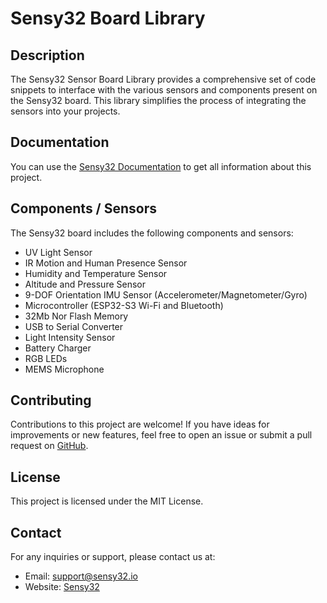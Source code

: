 # Sensy32 Board Library

## Description
The Sensy32 Sensor Board Library provides a comprehensive set of code snippets to interface with the various sensors and components present on the Sensy32 board. This library simplifies the process of integrating the sensors into your projects.

## Documentation
You can use the [Sensy32 Documentation](https://sensy32.io/documentation) to get all information about this project.

## Components / Sensors
The Sensy32 board includes the following components and sensors:
- UV Light Sensor
- IR Motion and Human Presence Sensor
- Humidity and Temperature Sensor
- Altitude and Pressure Sensor
- 9-DOF Orientation IMU Sensor (Accelerometer/Magnetometer/Gyro)
- Microcontroller (ESP32-S3 Wi-Fi and Bluetooth)
- 32Mb Nor Flash Memory
- USB to Serial Converter
- Light Intensity Sensor
- Battery Charger
- RGB LEDs
- MEMS Microphone

## Contributing
Contributions to this project are welcome! If you have ideas for improvements or new features, feel free to open an issue or submit a pull request on [GitHub](https://github.com/sensy32).

## License
This project is licensed under the MIT License.

## Contact
For any inquiries or support, please contact us at:
- Email: support@sensy32.io
- Website: [Sensy32](https://sensy32.io/)
